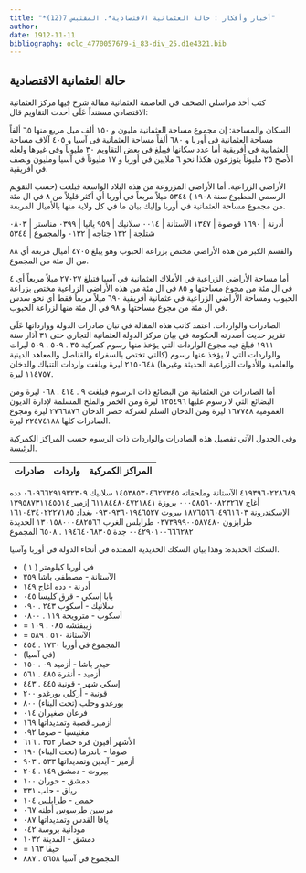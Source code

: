 ```yaml
---
title: "*أخبار وأفكار : حالة العثمانية الاقتصادية*. المقتبس 7(12)"
author: 
date: 1912-11-11
bibliography: oclc_4770057679-i_83-div_25.d1e4321.bib
---
```




##  حالة العثمانية الاقتصادية 


 كتب  أحد  مراسلي الصحف في العاصمة العثمانية مقالة شرح فيها مركز العثمانية الاقتصادي مستنداً عَلَى أحدث التقاويم قال: 

 السكان والمساحة: إن مجموع مساحة العثمانية مليون و  ١٥٠  ألف  ميل مربع منها  ٦٥  ألفاً مساحة العثمانية في أوربا و  ٦٨٠  ألفاً مساحة العثمانية في آسيا و  ٤٠٥  آلاف  مساحة العثمانية في أفريقية أما عدد سكانها فيبلغ في بعض التقاويم  ٣٠  مليوناً وفي غيرها ولعله الأصح  ٢٥  مليوناً يتوزعون هكذا نحو  ٦  ملايين في أوربا و  ١٧  مليوناً في آسيا ومليون ونصف في أفريقية. 

 الأراضي الزراعية. أما الأراضي المزروعة من هذه البلاد الواسعة فبلغت (حسب التقويم الرسمي المطبوع سنة  ١٩٠٨  )  ٥٣٤٤  ميلاً مربعاً في أوربا أي أكثر قليلاً من  ٨  في ال  مئة  من مجموع مساحة العثمانية في أوربا وإليك بيان ما في كل ولاية منها بالأميال المربعة. 


 أدرنة  |  ١٦٩٠ 
 قوصوة  |  ١٣٤٧ 
 الآستانة  |  ٠٠١٤ 
 سلانيك  |  ٩٥٩ 
 يانيا  |  ٠٣٩٩ 
 مناستر  |  ٠٨٠٣  
 شتلجة  |  ١٣٢ 
 جتاجه  |  ٠١٣٢ 
 والمجموع  |  ٥٣٤٤ 


 والقسم الكبر من هذه الأراضي مختص بزراعة الحبوب وهو يبلغ  ٤٧٠٥  أميال مربعة أي  ٨٨  من ال  مئة  من المجموع. 

 أما مساحة الأراضي الزراعية في الأملاك العثمانية في آسيا فتبلغ  ٢٧٠٢٧  ميلاً مربعاً أي  ٤  في ال  مئة  من مجوع مساحتها و  ٨٥  في ال  مئة  من هذه الأراضي الزراعية مختص بزراعة الحبوب ومساحة الأراضي الزراعية في عثمانية أفريقية  ٦٩٠  ميلاً مربعاً فقط أي نحو سدس في ال  مئة  من مجوع مساحتها و  ٩٨  في ال  مئة  منها لزراعة الحبوب. 

 الصادرات والواردات. اعتمد كاتب هذه المقالة في تبان صادرات الدولة ووارداتها عَلَى تقرير حديث أصدرته الحكومة في بيان مركز الدولة العثمانية التجاري حتى  ٣١  آذار سنة  ١٩١١  فبلغ فيه مجوع الواردات التي يؤخذ منها رسوم كمركية  ٣٥  .  ٥٠٩  .  ٥٠٩  ليرات والواردات التي لا يؤخذ عنها رسوم (كالتي تختص بالسفراء والقناصل والمعاهد الدينية والعلمية والأدوات الزراعية الحديثة وغيرها)  ٢١٥٠٦٤٨  ليرة وبلغت واردات التنباك والدخان  ١١٤٧٥٧  ليرة. 

 أما الصادرات من العثمانية من البضائع ذات الرسوم فبلغت  ٩  .  ٤١٤  .  ٠٦٨  ليرة ومن البضائع التي لا رسوم عليها  ١٢٥٤٩٦  ليرة ومن الخمر والملح المسلمة لإدارة الديون العمومية  ١٦٧٧٤٨  ليرة ومن الدخان السلم لشركة حصر الدخان  ٢٧٦٦٨٧٦  ليرة ومجوع الصادرات كلها  ٢٢٤٧٤١٨٨  ليرة. 

 وفي الجدول الآتي تفصيل هذه الصادرات والواردات ذات الرسوم حسب المراكز الكمركية الرئيسة. 


 صادرات  |  واردات  |  المراكز الكمركية 
-|-|-
 ٤١٩٣٩٦٠٢٢٨٦٨٩  الآستانة وملحقاته 
 ١٤٥٣٨٥٣٠٤٦٢٧٣٤٥  سلانيك 
 ٠٦٠٩٦٦٢٩١٩٣٢٣٠٩  دده أغاج   ٠٠٠٥٨٥٦٠٠٨٢٣٢٦٧  بروزة 
 ٦١١٨٤٤٨٠٤٧٢١٨٤١  إزمير 
 ١٣٩٥٨٧٣١١٤٥٥١٤  الإسكندرونة 
 ١٨٧٦٥٦٦٠٤٩٦١٦٠٣  بيروت 
 ٠٩٣٠٩٣٦٠١٩٤٦٥٢٧  بغداد 
 ١٦١٠٤٣٤٠٢٢٢٧١٨٥  طرابزون 
 ٠٣٧٣٩٩٩٠٠٥٨٧٤٨٠  طرابلس الغرب 
 ١٣٠١٥٨٠٠٠٤٨٢٥٦٦  الحديدة 
 ٠٠٤٢٩٠١٠٠٦٦٦٢٨٢  جدة 
 ١٩٤٦٤٠٦٨٣٠٥  .  ٦٥٠٨  المجموع 


 السكك الحديدة: وهذا بيان السكك الحديدية الممتدة في أنحاء الدولة في أوربا وآسيا. 


-  (  ١  ) في أوربا كيلومتر 
-  الآستانة - مصطفى باشا  ٣٥٩ 
-  أدرنة - دده اغاج  ١٤٩ 
-  بابا إسكي - قرق كليسا  ٠٤٥ 
-  سلانيك - أسكوب  ٢٤٣  .  ٠٩٠ 
-  أسكوب - مترويجة  ١١٩  .  ٠٨٠٠ 
-  = زيبفتشه  ٠٨٥  .  ١٠٩ 
-  = الآستانة  ٥١٠  .  ٥٨٩ 
-  المجموع في أوربا  ١٧٣٠  .  ٤٥٤ 
-  (في آسيا) 
-  حيدر باشا - أزميد  ٠٩  .  ١٥٠ 
-  أزميد - أنقرة  ٤٨٥  .  ٥٦١ 
-  إسكي شهر - قونية  ٤٤٥  .  ٤٤٣ 
-  قونية - أركلي بورغدو  ٢٠٠  
-  بورغدو وحلب (تحت البناء)  ٨٠٠ 
-  فرعان صغيران  ٠١٤ 
-  أزميرـ قصبة وتمديداتها  ١٦٩ 
-  مغنيسيا - صوما  ٠٩٢ 
-  الأشهر أفيون قره حصار  ٣٥٢  .  ٦١٦ 
-  صوما - باندرما (تحت البناء)  ١٩٠ 
-  أزمير - آيدين وتمديداتها  ٥٣٣  .  ٩٠٣ 
-  بيروت - دمشق  ١٤٩  .  ٢٠٤ 
-  دمشق - حوران  ١٠٠ 
-  رياق - حلب  ٣٣١ 
-  حمص - طرابلس  ١٠٤ 
-  مرسين طرسوس أطنه  ٠٦٧ 
-  يافا القدس وتمديداتها  ٠٨٧ 
-  مودانية بروسة  ٠٤٢ 
-  دمشق - المدينة  ١٠٣٢ 
-  = حيفا  ١٦٣ 
-  المجموع في آسيا  ٥٦٥٨  .  ٨٨٧ 

